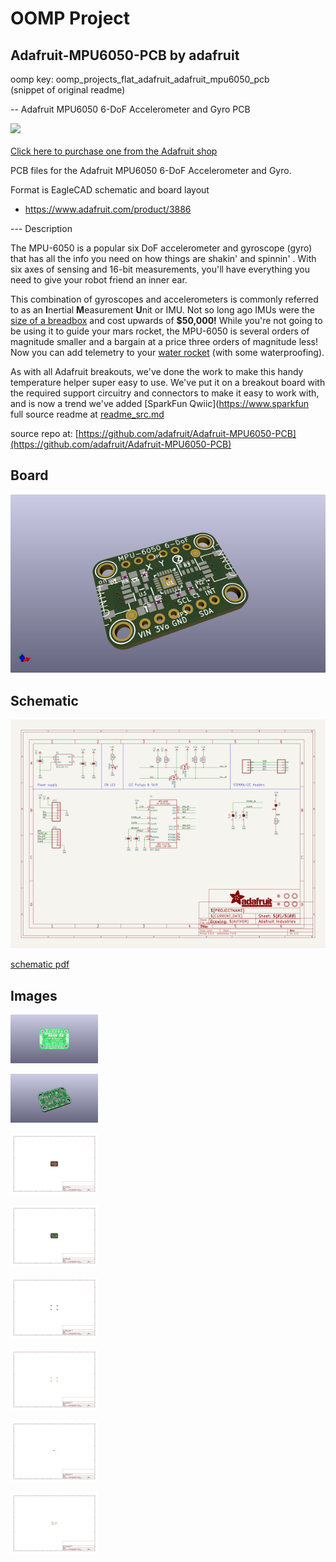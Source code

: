 # OOMP Project  
## Adafruit-MPU6050-PCB  by adafruit  
  
oomp key: oomp_projects_flat_adafruit_adafruit_mpu6050_pcb  
(snippet of original readme)  
  
-- Adafruit MPU6050 6-DoF Accelerometer and Gyro PCB  
  
<a href="http://www.adafruit.com/products/3886"><img src="assets/3886.jpg?raw=true" width="500px"><br/>  
Click here to purchase one from the Adafruit shop</a>  
  
PCB files for the Adafruit MPU6050 6-DoF Accelerometer and Gyro.   
  
Format is EagleCAD schematic and board layout  
* https://www.adafruit.com/product/3886  
  
--- Description  
  
The MPU-6050 is a popular six DoF accelerometer and gyroscope (gyro) that has all the info you need on how things are shakin' and spinnin' . With six axes of sensing and 16-bit measurements, you'll have everything you need to give your robot friend an inner ear.  
  
This combination of gyroscopes and accelerometers is commonly referred to as an **I**nertial **M**easurement **U**nit or IMU. Not so long ago IMUs were the [size of a breadbox](http://mentalfloss.com/article/55835/how-big-breadbox) and cost upwards of **$50,000!** While you're not going to be using it to guide your mars rocket, the MPU-6050 is several orders of magnitude smaller and a bargain at a price three orders of magnitude less!  Now you can add telemetry to your [water rocket](https://en.wikipedia.org/wiki/Water_rocket) (with some waterproofing).  
  
As with all Adafruit breakouts, we've done the work to make this handy temperature helper super easy to use. We've put it on a breakout board with the required support circuitry and connectors to make it easy to work with, and is now a trend we've added [SparkFun Qwiic](https://www.sparkfun  
  full source readme at [readme_src.md](readme_src.md)  
  
source repo at: [https://github.com/adafruit/Adafruit-MPU6050-PCB](https://github.com/adafruit/Adafruit-MPU6050-PCB)  
## Board  
  
[![working_3d.png](working_3d_600.png)](working_3d.png)  
## Schematic  
  
[![working_schematic.png](working_schematic_600.png)](working_schematic.png)  
  
[schematic pdf](working_schematic.pdf)  
## Images  
  
[![working_3D_bottom.png](working_3D_bottom_140.png)](working_3D_bottom.png)  
  
[![working_3D_top.png](working_3D_top_140.png)](working_3D_top.png)  
  
[![working_assembly_page_01.png](working_assembly_page_01_140.png)](working_assembly_page_01.png)  
  
[![working_assembly_page_02.png](working_assembly_page_02_140.png)](working_assembly_page_02.png)  
  
[![working_assembly_page_03.png](working_assembly_page_03_140.png)](working_assembly_page_03.png)  
  
[![working_assembly_page_04.png](working_assembly_page_04_140.png)](working_assembly_page_04.png)  
  
[![working_assembly_page_05.png](working_assembly_page_05_140.png)](working_assembly_page_05.png)  
  
[![working_assembly_page_06.png](working_assembly_page_06_140.png)](working_assembly_page_06.png)  
